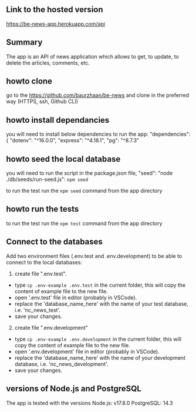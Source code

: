 ## Link to the hosted version
https://be-news-app.herokuapp.com/api

## Summary
The app is an API of news application which allows to get, to update, to delete the articles, comments, etc.

## howto clone
go to the https://github.com/baurzhaan/be-news and clone in the preferred way (HTTPS, ssh, Github CLI)

## howto install dependancies
you will need to install below dependencies to run the app:
"dependencies": {
    "dotenv": "^16.0.0",
    "express": "^4.18.1",
    "pg": "^8.7.3"

## howto seed the local database
you will need to run the script in the package.json file, "seed": "node ./db/seeds/run-seed.js":
`npm seed`

to run the test run the `npm seed` command from the app directory

## howto run the tests
to run the test run the `npm test` command from the app directory

## Connect to the databases
Add two environment files (.env.test and .env.development) to be able to connect to the local databases:
1) create file ".env.test".
- type `cp .env-example .env.test` in the current folder, this will copy the content of example file to the new file.
- open '.env.test' file in editor (probably in VSCode).
- replace the 'database_name_here' with the name of your test database, i.e. 'nc_news_test'.
- save your changes.

2) create file ".env.development"
- type `cp .env-example .env.development` in the current folder, this will copy the content of example file to the new file.
- open '.env.development' file in editor (probably in VSCode).
- replace the 'database_name_here' with the name of your development database, i.e. 'nc_news_development'.
- save your changes.

## versions of Node.js and PostgreSQL
The app is tested with the versions
Node.js: v17.8.0
PostgreSQL: 14.3
